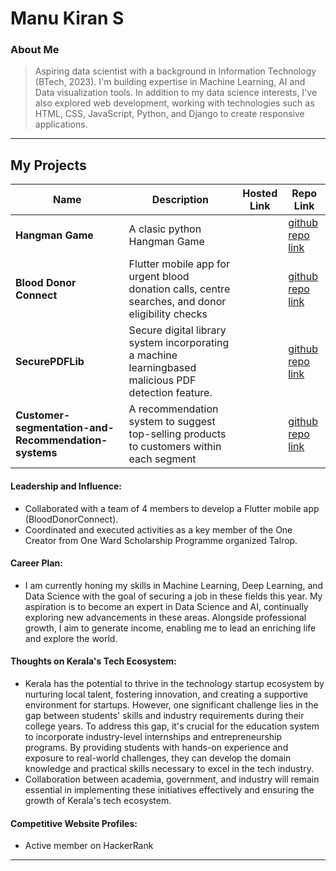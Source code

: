 # Manu Kiran S

### About Me

> Aspiring data scientist with a background in Information Technology (BTech, 2023). I'm building expertise in Machine Learning, AI and Data visualization tools. In addition to my data science interests, I've also explored web development, working with technologies such as HTML, CSS, JavaScript, Python, and Django to create responsive applications. 
---

## My Projects

| Name                | Description                                                               | Hosted Link                              | Repo Link                                                      |
|---------------------|---------------------------------------------------------------------------|------------------------------------------|----------------------------------------------------------------|
| **Hangman Game**    | A clasic python Hangman Game                                                                                     |    |[github repo link](https://github.com/manukirans/Hangman-Game)  |
| **Blood Donor Connect** | Flutter mobile app for urgent blood donation calls, centre searches, and donor eligibility checks   |        | [github repo link](https://github.com/manukirans/BloodDonorConnect) |
| **SecurePDFLib**    | Secure digital library system incorporating a machine learningbased malicious PDF detection feature.|          |  [github repo link](https://github.com/manukirans/SecurePDFLib) |
| **Customer-segmentation-and-Recommendation-systems**| A recommendation system to suggest top-selling products to customers within each segment || [github repo link](https://github.com/manukirans/Customer-segmentation-and-Recommendation-systems)|


#### Leadership and Influence:

- Collaborated with a team of 4 members to develop a Flutter mobile app (BloodDonorConnect).
- Coordinated and executed activities as a key member of the One Creator from One Ward Scholarship Programme organized Talrop. 


#### Career Plan:

- I am currently honing my skills in Machine Learning, Deep Learning, and Data Science with the goal of securing a job in these fields this year. My aspiration is to become an expert in Data Science and AI, continually exploring new advancements in these areas. Alongside professional growth, I aim to generate income, enabling me to lead an enriching life and explore the world.


#### Thoughts on Kerala's Tech Ecosystem:

-  Kerala has the potential to thrive in the technology startup ecosystem by nurturing local talent, fostering innovation, and creating a supportive environment for startups. However, one significant challenge lies in the gap between students' skills and industry requirements during their college years. To address this gap, it's crucial for the education system to incorporate industry-level internships and entrepreneurship programs. By providing students with hands-on experience and exposure to real-world challenges, they can develop the domain knowledge and practical skills necessary to excel in the tech industry.
-  Collaboration between academia, government, and industry will remain essential in implementing these initiatives effectively and ensuring the growth of Kerala's tech ecosystem.


#### Competitive Website Profiles:

- Active member on HackerRank
---

